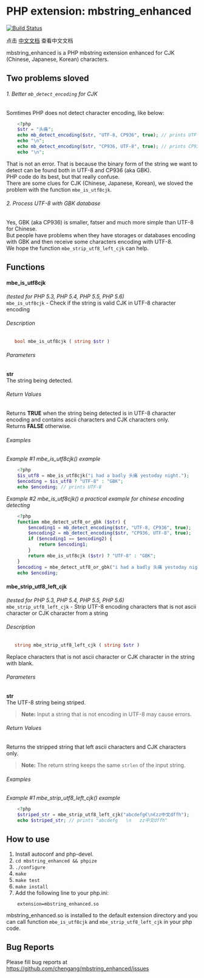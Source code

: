 PHP extension: mbstring_enhanced
================================

[![Build Status](https://travis-ci.org/chengang/mbstring_enhanced.svg?branch=master)](https://travis-ci.org/chengang/mbstring_enhanced)

点击 [中文文档](https://github.com/chengang/mbstring_enhanced/blob/master/README-zh.md) 查看中文文档   

mbstring_enhanced is a PHP mbstring extension enhanced for CJK (Chinese, Japanese, Korean) characters.

Two problems sloved
-------------------
###### 1. Better `mb_detect_encoding` for CJK    
Somtimes PHP does not detect character encoding, like below:

```php
    <?php
    $str = "头痛";
    echo mb_detect_encoding($str, "UTF-8, CP936", true); // prints UTF-8
    echo "\n";
    echo mb_detect_encoding($str, "CP936, UTF-8", true); // prints CP936
    echo "\n";
```

That is not an error. That is because the binary form of the string we want to detect can be found both in UTF-8 and CP936 (aka GBK).   
PHP code do its best, but that really confuse.   
There are some clues for CJK (Chinese, Japanese, Korean), we sloved the problem with the function `mbe_is_utf8cjk`.   

###### 2. Process UTF-8 with GBK database
Yes, GBK (aka CP936) is smaller, fatser and much more simple than UTF-8 for Chinese.   
But people have problems when they have storages or databases encoding with GBK and then receive some characters encoding with UTF-8.   
We hope the function `mbe_strip_utf8_left_cjk` can help.   

Functions
---------

#### mbe_is_utf8cjk   
*(tested for PHP 5.3, PHP 5.4, PHP 5.5, PHP 5.6)*   
`mbe_is_utf8cjk` - Check if the string is valid CJK in UTF-8 character encoding

###### Description

```php
   bool mbe_is_utf8cjk ( string $str )
```

###### Parameters
**str**   
The string being detected.

###### Return Values
Returns **TRUE** when the string being detected is in UTF-8 character encoding and contains ascii characters and CJK characters only.   
Returns **FALSE** otherwise.

###### Examples
*Example #1 mbe_is_utf8cjk() example*   

```php
    <?php
    $is_utf8 = mbe_is_utf8cjk("i had a badly 头痛 yestoday night.");
    $encoding = $is_utf8 ? "UTF-8" : "GBK";
    echo $encoding; // prints UTF-8
```

*Example #2 mbe_is_utf8cjk() a practical example for chinese encoding detecting*   

```php
    <?php
    function mbe_detect_utf8_or_gbk ($str) {
        $encoding1 = mb_detect_encoding($str, "UTF-8, CP936", true);
        $encoding2 = mb_detect_encoding($str, "CP936, UTF-8", true);
        if ($encoding1 == $encoding2) {
            return $encoding1;
        }
        return mbe_is_utf8cjk ($str) ? "UTF-8" : "GBK";
    }
    $encoding = mbe_detect_utf8_or_gbk("i had a badly 头痛 yestoday night.");
    echo $encoding;
```

#### mbe_strip_utf8_left_cjk   
*(tested for PHP 5.3, PHP 5.4, PHP 5.5, PHP 5.6)*   
`mbe_strip_utf8_left_cjk` - Strip UTF-8 encoding characters that is not ascii character or CJK character from a string 

###### Description

```php
   string mbe_strip_utf8_left_cjk ( string $str )
```
Replace characters that is not ascii character or CJK character in the string with blank.

###### Parameters
**str**   
The UTF-8 string being striped.
>    **Note:**
>    Input a string that is not encoding in UTF-8 may cause errors.


###### Return Values
Returns the stripped string that left ascii characters and CJK characters only.   
>    **Note:**
>    The return string keeps the same `strlen` of the input string.

###### Examples
*Example #1 mbe_strip_utf8_left_cjk() example*   

```php
    <?php
    $striped_str = mbe_strip_utf8_left_cjk("abcdefg€\n€zz中文dffh");
    echo $striped_str; // prints "abcdefg   \n   zz中文dffh"
```

How to use
----------
1. Install autoconf and php-devel.
2. `cd mbstring_enhanced && phpize`
3. `./configure`
4. `make`
5. `make test`
6. `make install`
7. Add the following line to your php.ini:
```
    extension=mbstring_enhanced.so
```

mbstring_enhanced.so is installed to the default extension directory and you can call function `mbe_is_utf8cjk` and `mbe_strip_utf8_left_cjk` in your php code.

Bug Reports
-----------
Please fill bug reports at 
https://github.com/chengang/mbstring_enhanced/issues
